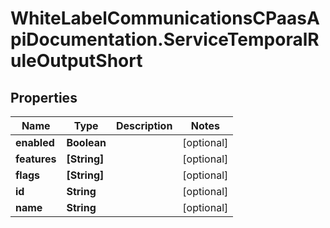 # WhiteLabelCommunicationsCPaasApiDocumentation.ServiceTemporalRuleOutputShort

## Properties

Name | Type | Description | Notes
------------ | ------------- | ------------- | -------------
**enabled** | **Boolean** |  | [optional] 
**features** | **[String]** |  | [optional] 
**flags** | **[String]** |  | [optional] 
**id** | **String** |  | [optional] 
**name** | **String** |  | [optional] 


